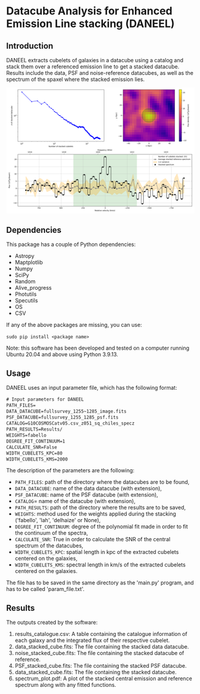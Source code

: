 # Datacube Analysis for Enhanced Emission Line stacking (DANEEL)
## Introduction
DANEEL extracts cubelets of galaxies in a datacube using a catalog and stack them over a referenced emission line to get a stacked datacube.
Results include the data, PSF and noise-reference datacubes, as well as the spectrum of the spaxel where the stacked emission lies.

![](doc/spectrum_plot.png)

## Dependencies
This package has a couple of Python dependencies:
* Astropy
* Maptplotlib
* Numpy
* SciPy
* Random
* Alive_progress
* Photutils
* Specutils
* OS
* CSV

If any of the above packages are missing, you can use:

  `sudo pip install <package name>`

Note: this software has been developed and tested on a computer running Ubuntu 20.04 and above using Python 3.9.13.

## Usage
DANEEL uses an input parameter file, which has the following format:

```
# Input parameters for DANEEL
PATH_FILES=
DATA_DATACUBE=fullsurvey_1255~1285_image.fits
PSF_DATACUBE=fullsurvey_1255_1285_psf.fits
CATALOG=G10COSMOSCatv05.csv_z051_sq_chiles_specz
PATH_RESULTS=Results/
WEIGHTS=fabello
DEGREE_FIT_CONTINUUM=1
CALCULATE_SNR=False
WIDTH_CUBELETS_KPC=80
WIDTH_CUBELETS_KMS=2000
```
The description of the parameters are the following:

* `PATH_FILES`: path of the directory where the datacubes are to be found,
* `DATA_DATACUBE`: name of the data datacube (with extension),
* `PSF_DATACUBE`: name of the PSF datacube (with extension), 
* `CATALOG`= name of the datacube (with extension),
* `PATH_RESULTS`: path of the directory where the results are to be saved,
* `WEIGHTS`: method used for the weights applied during the stacking ('fabello', 'lah', 'delhaize' or None),
* `DEGREE_FIT_CONTINUUM`: degree of the polynomial fit made in order to fit the continuum of the spectra,
* `CALCULATE_SNR`: True in order to calculate the SNR of the central spectrum of the datacubes,
* `WIDTH_CUBELETS_KPC`: spatial length in kpc of the extracted cubelets centered on the galaxies,
* `WIDTH_CUBELETS_KMS`: spectral length in km/s of the extracted cubelets centered on the galaxies.

The file has to be saved in the same directory as the 'main.py' program, and has to be called 'param_file.txt'.

## Results
The outputs created by the software:
  1. results_catalogue.csv:  A table containing the catalogue information of each galaxy and the integrated flux of their respective cubelet.
  2. data_stacked_cube.fits: The file containing the stacked data datacube.
  3. noise_stacked_cube.fits: The file containing the stacked datacube of reference.
  4. PSF_stacked_cube.fits: The file containing the stacked PSF datacube.
  5. data_stacked_cube.fits: The file containing the stacked datacube.
  6. spectrum_plot.pdf: A plot of the stacked central emission and reference spectrum along with any fitted functions.
 
